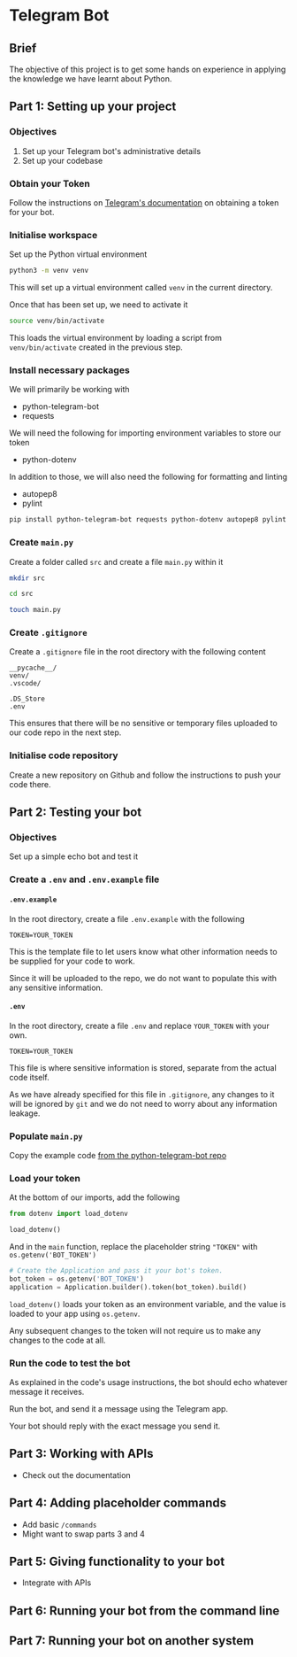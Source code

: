 # Telegram Bot

## Brief

The objective of this project is to get some hands on experience in applying the knowledge we have learnt about Python.

## Part 1: Setting up your project

### Objectives

1. Set up your Telegram bot's administrative details
2. Set up your codebase

### Obtain your Token

Follow the instructions on [Telegram's documentation](https://core.telegram.org/bots/features#botfather) on obtaining a token for your bot.

### Initialise workspace

Set up the Python virtual environment

```bash
python3 -m venv venv
```

This will set up a virtual environment called `venv` in the current directory.

Once that has been set up, we need to activate it

```bash
source venv/bin/activate
```

This loads the virtual environment by loading a script from `venv/bin/activate` created in the previous step.

### Install necessary packages

We will primarily be working with

- python-telegram-bot
- requests

We will need the following for importing environment variables to store our token

- python-dotenv

In addition to those, we will also need the following for formatting and linting

- autopep8
- pylint

```bash
pip install python-telegram-bot requests python-dotenv autopep8 pylint
```

### Create `main.py`

Create a folder called `src` and create a file `main.py` within it

```bash
mkdir src

cd src

touch main.py
```

### Create `.gitignore`

Create a `.gitignore` file in the root directory with the following content

```
__pycache__/
venv/
.vscode/

.DS_Store
.env
```

This ensures that there will be no sensitive or temporary files uploaded to our code repo in the next step.

### Initialise code repository

Create a new repository on Github and follow the instructions to push your code there.

## Part 2: Testing your bot

### Objectives

Set up a simple echo bot and test it

### Create a `.env` and `.env.example` file

#### `.env.example`

In the root directory, create a file `.env.example` with the following

```
TOKEN=YOUR_TOKEN
```

This is the template file to let users know what other information needs to be supplied for your code to work.

Since it will be uploaded to the repo, we do not want to populate this with any sensitive information.

#### `.env`

In the root directory, create a file `.env` and replace `YOUR_TOKEN` with your own.

```
TOKEN=YOUR_TOKEN
```

This file is where sensitive information is stored, separate from the actual code itself.

As we have already specified for this file in `.gitignore`, any changes to it will be ignored by `git` and we do not need to worry about any information leakage.

### Populate `main.py`

Copy the example code [from the python-telegram-bot repo](https://github.com/python-telegram-bot/python-telegram-bot/blob/master/examples/echobot.py)

### Load your token

At the bottom of our imports, add the following

```python
from dotenv import load_dotenv

load_dotenv()
```

And in the `main` function, replace the placeholder string `"TOKEN"` with `os.getenv('BOT_TOKEN')`

```python
# Create the Application and pass it your bot's token.
bot_token = os.getenv('BOT_TOKEN')
application = Application.builder().token(bot_token).build()
```

`load_dotenv()` loads your token as an environment variable, and the value is loaded to your app using `os.getenv`.

Any subsequent changes to the token will not require us to make any changes to the code at all.

### Run the code to test the bot

As explained in the code's usage instructions, the bot should echo whatever message it receives.

Run the bot, and send it a message using the Telegram app.

Your bot should reply with the exact message you send it.

## Part 3: Working with APIs

- Check out the documentation

## Part 4: Adding placeholder commands

- Add basic `/commands`
- Might want to swap parts 3 and 4

## Part 5: Giving functionality to your bot

- Integrate with APIs

## Part 6: Running your bot from the command line

## Part 7: Running your bot on another system
